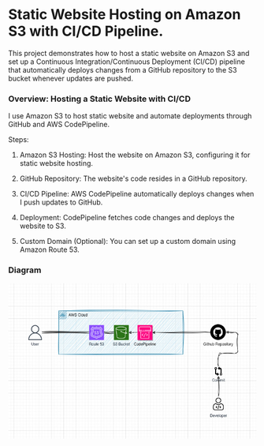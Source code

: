 # Static Website Hosting on Amazon S3 with CI/CD Pipeline.
This project demonstrates how to host a static website on Amazon S3 and set up a Continuous Integration/Continuous Deployment (CI/CD) pipeline that automatically deploys changes from a GitHub repository to the S3 bucket whenever updates are pushed.

### Overview: Hosting a Static Website with CI/CD

I use Amazon S3 to host static website and automate deployments through GitHub and AWS CodePipeline.

Steps:

1. Amazon S3 Hosting: Host the website on Amazon S3, configuring it for static website hosting.

2. GitHub Repository: The website's code resides in a GitHub repository.

3. CI/CD Pipeline: AWS CodePipeline automatically deploys changes when I push updates to GitHub.

4. Deployment: CodePipeline fetches code changes and deploys the website to S3.

5. Custom Domain (Optional): You can set up a custom domain using Amazon Route 53.


### Diagram

![Diagram](0.jpg)

